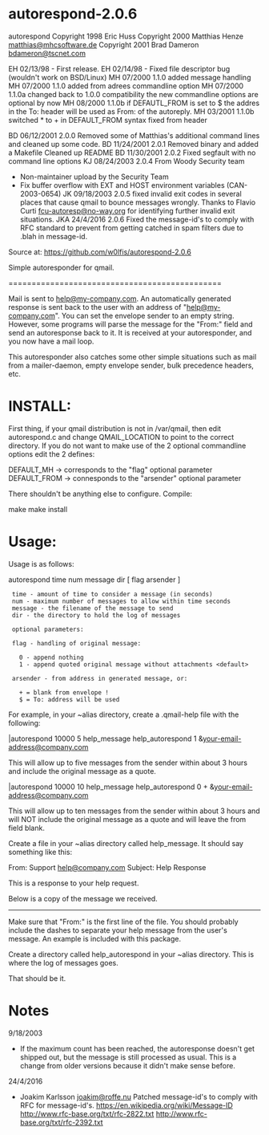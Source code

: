 # autorespond-2.0.6

autorespond
Copyright 1998 Eric Huss
Copyright 2000 Matthias Henze  matthias@mhcsoftware.de
Copyright 2001 Brad Dameron <bdameron@tscnet.com>

EH 02/13/98 - First release.
EH 02/14/98 - Fixed file descriptor bug (wouldn't work on BSD/Linux)
MH  07/2000	1.1.0	added message handling
MH  07/2000	1.1.0	added from adrees commandline option
MH  07/2000	1.1.0a	changed back to 1.0.0 compatibility
			the new commandline options are optional by now
MH  08/2000	1.1.0b	if DEFAUTL_FROM is set to $ the addres in the To:
			header will be used as From: of the autoreply.
MH  03/2001     1.1.0b  switched * to + in DEFAULT_FROM syntax
                        fixed from header

BD  06/12/2001  2.0.0   Removed some of Matthias's additional command lines
                        and cleaned up some code.
BD  11/24/2001  2.0.1   Removed binary and added a Makefile
			Cleaned up README
BD  11/30/2001  2.0.2   Fixed segfault with no command line options
KJ  08/24/2003  2.0.4   From Woody Security team 
  * Non-maintainer upload by the Security Team
  * Fix buffer overflow with EXT and HOST environment variables
    (CAN-2003-0654)
JK  09/18/2003	2.0.5	fixed invalid exit codes in several places that
			cause qmail to bounce messages wrongly.
			Thanks to Flavio Curti fcu-autoresp@no-way.org for
			identifying further invalid exit situations.
JKA	24/4/2016	2.0.6	Fixed the message-id's to comply with RFC
			standard to prevent from getting catched in spam
			filters due to .blah in message-id.

Source at: https://github.com/w0lfis/autorespond-2.0.6


Simple autoresponder for qmail.

==============================================

Mail is sent to help@my-company.com. An automatically generated response
is sent back to the user with an address of "help@my-company.com".  You
can set the envelope sender to an empty string.  However, some programs
will parse the message for the "From:"  field and send an autoresponse
back to it.  It is received at your autoresponder, and you now have a mail
loop. 

This autoresponder also catches some other simple situations such as mail
from a mailer-daemon, empty envelope sender, bulk precedence headers, etc. 



INSTALL:
=============

First thing, if your qmail distribution is not in /var/qmail, then edit
autorespond.c and change QMAIL_LOCATION to point to the correct directory. 
If you do not want to make use of the 2 optional commandline options edit 
the 2 defines:

DEFAULT_MH    -> corresponds to the "flag" optional parameter
DEFAULT_FROM  -> connesponds to the "arsender" optional parameter


There shouldn't be anything else to configure.  Compile: 

make
make install



Usage:
=============

Usage is as follows:

autorespond time num message dir [ flag arsender ]

     time - amount of time to consider a message (in seconds)
     num - maximum number of messages to allow within time seconds
     message - the filename of the message to send
     dir - the directory to hold the log of messages

     optional parameters:

     flag - handling of original message:

       0 - append nothing
       1 - append quoted original message without attachments <default>

     arsender - from address in generated message, or:

       + = blank from envelope ! 
       $ = To: address will be used


For example, in your ~alias directory, create a .qmail-help file with
the following:


|autorespond 10000 5 help_message help_autorespond 1
&your-email-address@company.com


This will allow up to five messages from the sender within about 3 hours 
and include the original message as a quote.

|autorespond 10000 10 help_message help_autorespond 0 +
&your-email-address@company.com


This will allow up to ten messages from the sender within about 3 hours and
will NOT include the original message as a quote and will leave the from
field blank.


Create a file in your ~alias directory called help_message.  It should say
something like this: 


From: Support <help@company.com>
Subject: Help Response

This is a response to your help request.


Below is a copy of the message we received.

--------

Make sure that "From:" is the first line of the file.  You should probably
include the dashes to separate your help message from the user's message. 
An example is included with this package. 

Create a directory called help_autorespond in your ~alias directory.  This
is where the log of messages goes. 

That should be it.


Notes
=====
9/18/2003
- If the maximum count has been reached, the autoresponse doesn't 
  get shipped out, but the message is still processed as usual.
  This is a change from older versions because it didn't make
  sense before.

24/4/2016
- Joakim Karlsson <joakim@roffe.nu> Patched message-id's to comply
  with RFC for message-id's.
  https://en.wikipedia.org/wiki/Message-ID
  http://www.rfc-base.org/txt/rfc-2822.txt
  http://www.rfc-base.org/txt/rfc-2392.txt

